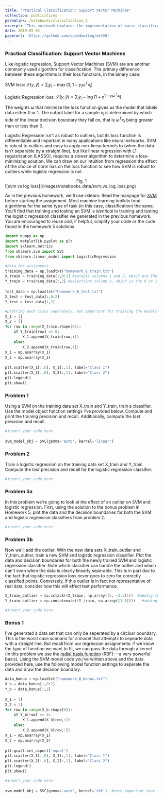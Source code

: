 ```yaml
---
title: "Practical Classification: Support Vector Machines"
collection: publications
permalink: /notebooks/classification_2
excerpt: 'This notebook explores the implementation of basic classification algorithms. EE PMP 559, Spring 2019'
date: 2019-05-02
paperurl: 'https://github.com/cpatdowling/ee559'
---
```

### Practical Classification: Support Vector Machines

Like logistic regression, Support Vector Machines (SVM) are are another commonly used algorithm for classification. The primary difference between these algorithms is their loss functions, in the binary case:

SVM loss: $\mathcal{L}(y, \hat{y}) = \sum_{i} y_i - \max(0, 1 - y_{i}\omega^{T}x_{i})$

Logistic Regression loss: $\mathcal{L}(y, \hat{y}) = \sum_{i} y_i - \log(1 + e^{1 - y_{i}\omega^{T}x_{i}})$

The weights $\omega$ that minimize the loss function gives us the model that labels data either 0 or 1. The output label for a sample $x_{i}$ is determined by which side of the linear decision boundary they fall on, that is $\omega^{T}x_{i}$ being greater than or less than 0.

Logistic Regression isn't as robust to outliers, but its loss function is differentiable and important in many applications like neural networks. SVM is robust to outliers and easy to apply non-linear kernels to (when the data isn't separable by a straight line), but like linear regression with L1 regularization (LASSO), requires a slower algorithm to determine a loss-minimizing solution. We can draw on our intuition from regression the effect of the choice of norm has on the loss function to see how SVM is robust to outliers while logistic regression is not.

<center>Fig. 1</center>
![svm vs log loss](/images/notebooks_data/svm_vs_log_loss.png)

As in the previous homework, we'll use sklearn. Read the manpage for [SVM](https://scikit-learn.org/stable/modules/generated/sklearn.svm.SVC.html) before starting the assignment. Most machine learning toolkits treat algorithms for the same type of task (in this case, classification) the same. You'll find that training and testing an SVM is _identical_ to training and testing the logistic regression classifier we generated in the previous homework. You are encouraged to reuse and, if helpful, simplify your code or the code found in the homework 5 solutions.


```python
import numpy as np
import matplotlib.pyplot as plt
import sklearn.metrics
from sklearn.svm import SVC
from sklearn.linear_model import LogisticRegression
```


```python
#data for assignment
training_data = np.loadtxt("homework_6_train.txt")
X_train = training_data[:,0:2] #selects columns 1 and 2, which are the x and y coords of the data
Y_train = training_data[:,2] #selections column 3, which is the 0 or 1 label of the data

test_data = np.loadtxt("homework_6_test.txt")
X_test = test_data[:,0:2]
Y_test = test_data[:,2]
```


```python
#plotting each class seperately, not important for training the models
X_1 = []
X_2 = []
for row in range(X_train.shape[0]):
    if Y_train[row] == 0:
        X_1.append(X_train[row,:])
    else:
        X_2.append(X_train[row,:])
X_1 = np.asarray(X_1)
X_2 = np.asarray(X_2)

plt.scatter(X_1[:,0], X_1[:,1], label="Class 1")
plt.scatter(X_2[:,0], X_2[:,1], label="Class 2")
plt.legend()
plt.show()
```

### Problem 1

Using a SVM on the training data set X_train and Y_train, train a classifier. Use the model object function settings I've provided below. Compute and print the training precision and recall. Additionally, compute the _test_ precision and recall.


```python
#insert your code here

svm_model_obj = SVC(gamma='auto', kernel='linear')
```

### Problem 2

Train a logistic regression on the training data set X_train and Y_train. Compute the _test_ precision and recall for the logistic regression classifier.


```python
#insert your code here
```

### Problem 3a

In this problem we're going to look at the effect of an outlier on SVM and logistic regression. First, using the solution to the bonus problem in Homework 5, plot the data and the decision boundaries for both the SVM and logistic regression classifiers from problem 2.


```python
#insert your code here
```

### Problem 3b

Now we'll add the outlier. With the new data sets X_train_outlier and Y_train_outlier, train a new SVM and logistic regression classifier. Plot the data and decision boundaries for both the newly trained SVM and logistic regression classifier. Note which classifier can handle the outlier and which can't even when the data is clearly linearly seperable. This is in part due to the fact that logistic regression loss never goes to zero for correctly classified points. Conversely, if this outlier is in fact not representative of real data, consider how this will effect test performance.


```python
X_train_outlier = np.vstack((X_train, np.array([5, -2.5])))  #adding the outlier
Y_train_outlier = np.concatenate((Y_train, np.array([1.0])))   #adding the label for the outlier
```


```python
#insert your code here
```

### Bonus 1

I've generated a data set that can only be seperated by a circluar boundary. This is the worst case scenario for a model that attempts to sepearte data with a straight line. But recall from our regression assignments: if we know the _type_ of function we want to fit, we can pass the data through a kernel (in this problem we use the [radial basis function](https://en.wikipedia.org/wiki/Radial_basis_function_kernel) (RBF)---a very powerful basis). Using the SVM model code you've written above and the data provided here, use the following model function settings to seperate the data and draw the decision boundary.


```python
data_bonus = np.loadtxt("homework_6_bonus.txt")
X_b = data_bonus[:,0:2]
Y_b = data_bonus[:,2]

X_1 = []
X_2 = []
for row in range(X_b.shape[0]):
    if Y_b[row] == 0:
        X_1.append(X_b[row,:])
    else:
        X_2.append(X_b[row,:])
X_1 = np.asarray(X_1)
X_2 = np.asarray(X_2)

plt.gca().set_aspect('equal') 
plt.scatter(X_1[:,0], X_1[:,1], label="Class 1")
plt.scatter(X_2[:,0], X_2[:,1], label="Class 2")
plt.legend()
plt.show()
```


```python
#insert your code here

svm_model_obj = SVC(gamma='auto', kernel='rbf')  #very important that the kernel setting is 'rbf'
```
